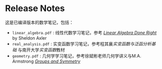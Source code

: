 # Release Notes

这是已编译版本的数学笔记，包括：

- `linear_algebra.pdf` : 线性代数学习笔记，参考 [*Linear Algebra Done Right*](https://linear.axler.net/) by Sheldon Axler
- `real_analysis.pdf` : 实变函数学习笔记，参考程其襄*实变函数与泛函分析基础* 与南开大学*实变函数*教材
- `geometry.pdf` : 几何学学习笔记，参考徐斌彬老师几何学讲义与M.A. Armstrong [*Groups and Symmetry*](https://superoles.wordpress.com/wp-content/uploads/2014/10/lluvia.pdf)
